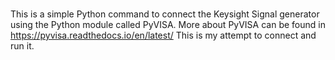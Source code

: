 #
This is a simple Python command to connect the Keysight Signal generator using the Python module called PyVISA.
More about PyVISA can be found in 
https://pyvisa.readthedocs.io/en/latest/
This is my attempt to connect and run it. 
